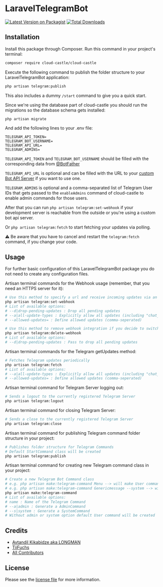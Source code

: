# LaravelTelegramBot

[![Latest Version on Packagist][ico-version]][link-packagist]
[![Total Downloads][ico-downloads]][link-downloads]

## Installation

Install this package through Composer. Run this command in your project's terminal:

``` bash
composer require cloud-castle/cloud-castle
```

Execute the following command to publish the folder structure to your LaravelTelegramBot application:
```bash
php artisan telegram:publish
```
This also includes a dummy `/start` command to give you a quick start.

Since we're using the database part of cloud-castle you should run the migrations so the database schema gets installed:
```bash
php artisan migrate
```

And add the following lines to your .env file:
```dotenv
TELEGRAM_API_TOKEN=
TELEGRAM_BOT_USERNAME=
TELEGRAM_API_URL=
TELEGRAM_ADMINS=
```

`TELEGRAM_API_TOKEN` and `TELEGRAM_BOT_USERNAME` should be filled with the corresponding data from [@BotFather](https://t.me/BotFather)

`TELEGRAM_API_URL` is optional and can be filled with the URL to your  [custom Bot API Server](https://core.telegram.org/bots/api#using-a-local-bot-api-server) if you want to use one.

`TELEGRAM_ADMINS` is optional and a comma-separated list of Telegram User IDs that gets passed to the `enableAdmins` command of cloud-castle to enable admin commands for those users.

After that you can run `php artisan telegram:set-webhook` if your development server is reachable from the outside or you're using a custom bot api server. 

Or `php artisan telegram:fetch` to start fetching your updates via polling.

⚠️ Be aware that you have to cancel and restart the `telegram:fetch` command, if you change your code.

## Usage
For further basic configuration of this LaravelTelegramBot package you do not need to create any configuration files.

Artisan terminal commands for the Webhook usage (remember, that you need an HTTPS server for it):
``` bash
# Use this method to specify a url and receive incoming updates via an outgoing webhook
php artisan telegram:set-webhook
# List of available options: 
# --d|drop-pending-updates : Drop all pending updates
# --a|all-update-types : Explicitly allow all updates (including "chat_member")
# --allowed-updates= : Define allowed updates (comma-seperated)

# Use this method to remove webhook integration if you decide to switch back to getUpdates
php artisan telegram:delete-webhook
# List of available options:
# --d|drop-pending-updates : Pass to drop all pending updates
```
Artisan terminal commands for the Telegram getUpdates method:
``` bash
# Fetches Telegram updates periodically
php artisan telegram:fetch 
# List of available options:
# --a|all-update-types : Explicitly allow all updates (including "chat_member")
# --allowed-updates= : Define allowed updates (comma-seperated)
```
Artisan terminal command for Telegram Server logging out:
``` bash
# Sends a logout to the currently registered Telegram Server
php artisan telegram:logout
```
Artisan terminal command for closing Telegram Server:
``` bash
# Sends a close to the currently registered Telegram Server
php artisan telegram:close
```
Artisan terminal command for publishing Telegram command folder structure in your project:
``` bash
# Publishes folder structure for Telegram Commands
# Default StartCommand class will be created
php artisan telegram:publish
```
Artisan terminal command for creating new Telegram command class in your project:
``` bash
# Create a new Telegram Bot Command class
# e.g. php artisan make:telegram-command Menu --> will make User command class MenuCommand 
# e.g. php artisan make:telegram-command Genericmessage --system --> will make System command class GenericmessageCommand
php artisan make:telegram-command
# List of available options:
# name : Name of the Telegram Command
# --a|admin : Generate a AdminCommand
# --s|system : Generate a SystemCommand
# Without admin or system option default User command will be created
```



## Credits

- [Avtandil Kikabidze aka LONGMAN](https://github.com/akalongman)
- [TiiFuchs](https://github.com/TiiFuchs)
- [All Contributors][link-contributors]

## License

Please see the [license file](license.md) for more information.

[ico-version]: https://img.shields.io/packagist/v/cloud-castle/cloud-castle.svg?style=flat-square
[ico-downloads]: https://img.shields.io/packagist/dt/cloud-castle/cloud-castle.svg?style=flat-square

[link-packagist]: https://packagist.org/packages/cloud-castle/cloud-castle
[link-downloads]: https://packagist.org/packages/cloud-castle/cloud-castle
[link-contributors]: https://github.com/cloud-castle/cloud-castle/contributors
